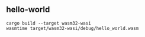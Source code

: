 ## hello-world

```shell
cargo build --target wasm32-wasi
wasmtime target/wasm32-wasi/debug/hello_world.wasm
```
